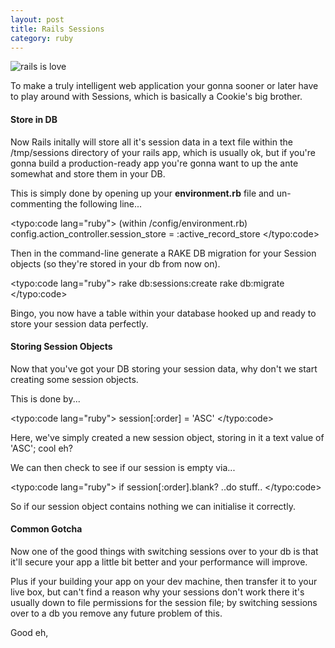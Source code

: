 ```yaml
---
layout: post
title: Rails Sessions
category: ruby
---
```


![rails is love](http://farm4.static.flickr.com/3203/2344853393_eb124a21c7.jpg)

To make a truly intelligent web application your gonna sooner or later have to play around with Sessions, which is basically a Cookie's big brother.

#### Store in DB

Now Rails initally will store all it's session data in a text file within the /tmp/sessions directory of your rails app, which is usually ok, but if you're gonna build a production-ready app you're gonna want to up the ante somewhat and store them in your DB.

This is simply done by opening up your **environment.rb** file and un-commenting the following line...

<typo:code lang="ruby">
(within /config/environment.rb)
config.action_controller.session_store = :active_record_store
</typo:code>

Then in the command-line generate a RAKE DB migration for your Session objects (so they're stored in your db from now on).

<typo:code lang="ruby">
rake db:sessions:create
rake db:migrate
</typo:code>

Bingo, you now have a table within your database hooked up and ready to store your session data perfectly.

#### Storing Session Objects

Now that you've got your DB storing your session data, why don't we start creating some session objects.

This is done by...

<typo:code lang="ruby">
session[:order] = 'ASC'
</typo:code>

Here, we've simply created a new session object, storing in it a text value of 'ASC'; cool eh?

We can then check to see if our session is empty via...

<typo:code lang="ruby">
if session[:order].blank?
   ..do stuff..
</typo:code>

So if our session object contains nothing we can initialise it correctly.

#### Common Gotcha

Now one of the good things with switching sessions over to your db is that it'll secure your app a little bit better and your performance will improve.

Plus if your building your app on your dev machine, then transfer it to your live box, but can't find a reason why your sessions don't work there it's usually down to file permissions for the session file; by switching sessions over to a db you remove any future problem of this.

Good eh,
